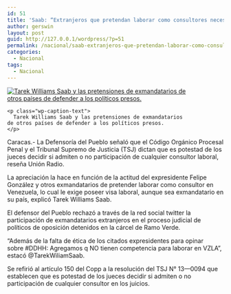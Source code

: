 ```yaml
---
id: 51
title: 'Saab: “Extranjeros que pretendan laborar como consultores necesitan visa laboral”'
author: gerswin
layout: post
guid: http://127.0.0.1/wordpress/?p=51
permalink: /nacional/saab-extranjeros-que-pretendan-laborar-como-consultores-necesitan-visa-laboral/
categories:
  - Nacional
tags:
  - Nacional
---
```

<div id="content-area">
  <b></b></p> 
  
  <div class="wp-caption alignleft" id="attachment_405424" style="width: 429px">
    <a data-lightboxplus="lightbox[405422]" href="http://i2.wp.com/www.lanacion.com.ve/fotoedicion//2015/03/a2-DLN187317.jpg" title="Saab: “Extranjeros que pretendan laborar como consultores necesitan visa laboral”"><img alt="Tarek Williams Saab y las pretensiones de exmandatarios de otros países de defender a los políticos presos." class="size-large wp-image-405424" data-recalc-dims="1" src="http://i0.wp.com/www.lanacion.com.ve/fotoedicion//2015/03/a2-DLN187317.jpg?resize=419%2C280" /></a> 
    
    <p class="wp-caption-text">
      Tarek Williams Saab y las pretensiones de exmandatarios de otros países de defender a los políticos presos.
    </p>
  </div>
  
  <p>
    Caracas.- La Defensoría del Pueblo señaló que el Código Orgánico Procesal Penal y el Tribunal Supremo de Justicia (TSJ) dictan que es potestad de los jueces decidir si admiten o no participación de cualquier consultor laboral, reseña Unión Radio.
  </p>
  
  <p>
    La apreciación la hace en función de la actitud del expresidente Felipe González y otros exmandatarios de pretender laborar como consultor en Venezuela, lo cual le exige poseer visa laboral, aunque sea exmandatario en su país, explicó Tarek Williams Saab.
  </p>
  
  <p>
    El defensor del Pueblo rechazó a través de la red social twitter la participación de exmandatarios extranjeros en el proceso judicial de políticos de oposición detenidos en la cárcel de Ramo Verde.
  </p></p> 
  
  <div class="alignleft">
  </div>
  
  <p>
    “Además de la falta de ética de los citados expresidentes para opinar sobre #DDHH: Agregamos q NO tienen competencia para laborar en VZLA”, estacó @TarekWiliamSaab.
  </p>
  
  <p>
    Se refirió al artículo 150 del Copp a la resolución del TSJ N° 13—0094 que establecen que es potestad de los jueces decidir si admiten o no participación de cualquier consultor en los juicios.
  </p>
</div>